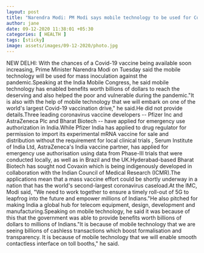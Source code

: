 ```yaml
---
layout: post
title: "Narendra Modi: PM Modi says mobile technology to be used for Covid-19 vaccination drive"
author: jane 
date: 09-12-2020 11:38:01 +05:30 
categories: [ HEALTH ] 
tags: [sticky]
image: assets/images/09-12-2020/photo.jpg
---
```

NEW DELHI: With the chances of a Covid-19 vaccine being available soon increasing, Prime Minister Narendra Modi on Tuesday said the mobile technology will be used for mass inoculation against the pandemic.Speaking at the India Mobile Congress, he said mobile technology has enabled benefits worth billions of dollars to reach the deserving and also helped the poor and vulnerable during the pandemic."It is also with the help of mobile technology that we will embark on one of the world's largest Covid-19 vaccination drive," he said.He did not provide details.Three leading coronavirus vaccine developers -- Pfizer Inc and AstraZeneca Plc and Bharat Biotech -- have applied for emergency use authorization in India.While Pfizer India has applied to drug regulator for permission to import its experimental mRNA vaccine for sale and distribution without the requirement for local clinical trials , Serum Institute of India Ltd, AstraZeneca's India vaccine partner, has applied for emergency use authorisation using data from Phase-III trials that were conducted locally, as well as in Brazil and the UK.Hyderabad-based Bharat Biotech has sought nod Covaxin which is being indigenously developed in collaboration with the Indian Council of Medical Research (ICMR).The applications mean that a mass vaccine effort could be shortly underway in a nation that has the world's second-largest coronavirus caseload.At the IMC, Modi said, "We need to work together to ensure a timely roll-out of 5G to leapfrog into the future and empower millions of Indians."He also pitched for making India a global hub for telecom equipment, design, development and manufacturing.Speaking on mobile technology, he said it was because of this that the government was able to provide benefits worth billions of dollars to millions of Indians."It is because of mobile technology that we are seeing billions of cashless transactions which boost formalisation and transparency. It is because of mobile technology that we will enable smooth contactless interface on toll booths," he said.